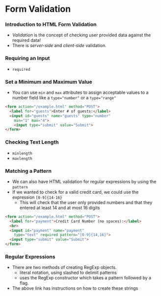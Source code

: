 # Form Validation

### Introduction to HTML Form Validation

- *Validation* is the concept of checking user provided data against the required data!
- There is *server-side* and *client-side* validation.

### Requiring an Input

- `required`

### Set a Minimum and Maximum Value

- You can use `min` and `max` attributes to assign acceptable values to a number field like a `type="number"` or a `type="range"`

```html
<form action="/example.html" method="POST">
  <label for="guests">Enter # of guests:</label>
  <input id="guests" name="guests" type="number"
    min="1" max="4">
    <input type="submit" value="Submit">
</form>
```

### Checking Text Length

- `minlength`
- `maxlength`

### Matching a Pattern

- We can also have HTML validation for regular expressions by using the `pattern`
- If we wanted to check for a valid credit card, we could use the expression `[0-9]{14-16}`
   - This will check that the user only provided numbers and that they entered at least 14 and at most 16 digits

```html
<form action="/example.html" method="POST">
  <label for="payment">Credit Card Number (no spaces):</label>
  <br>
  <input id="payment" name="payment"
    type="text" required pattern="[0-9]{14,16}">
  <input type="submit" value="Submit">
</form>
```

### Regular Expressions

[](https://www.codecademy.com/resources/docs/javascript/regexp?page_ref=catalog)

- There are two methods of creating RegExp objects.
   - literal notation, using slashed to delimit patterns
   - uses the RegExp constructor which takes a pattern followed by a flag.
- The above link has instructions on how to create these strings

[](https://regex101.com/)

